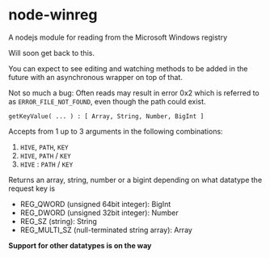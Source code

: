 # node-winreg
A nodejs module for reading from the Microsoft Windows registry

Will soon get back to this.

You can expect to see editing and watching methods to be added in the future with an asynchronous wrapper on top of that.

Not so much a bug: Often reads may result in error 0x2 which is referred to as `ERROR_FILE_NOT_FOUND`, even though the path could exist.

`getKeyValue( ... ) : [ Array, String, Number, BigInt ]`

  Accepts from 1 up to 3 arguments in the following combinations:
  1. `HIVE`, `PATH`, `KEY`
  2. `HIVE`, `PATH` / `KEY`
  3. `HIVE` : `PATH` / `KEY`
  
  Returns an array, string, number or a bigint depending on what datatype the request key is
  * REG_QWORD (unsigned 64bit integer): BigInt
  * REG_DWORD (unsigned 32bit integer): Number
  * REG_SZ (string): String
  * REG_MULTI_SZ (null-terminated string array): Array
    
  **Support for other datatypes is on the way**

